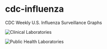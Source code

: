 # cdc-influenza
CDC Weekly U.S. Influenza Surveillance Graphs

![Clinical Laboratories](https://www.cdc.gov/flu/weekly/WeeklyArchives2023-2024/images/WHONPHL34_small.gif?raw=true)

![Public Health Laboratories](https://www.cdc.gov/flu/weekly/weeklyarchives2023-2024/images/WHOPHL34_small.gif?raw=true)
        